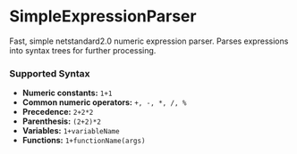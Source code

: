 # SimpleExpressionParser

Fast, simple netstandard2.0 numeric expression parser.  Parses expressions into syntax trees for further processing.  

### Supported Syntax

- **Numeric constants:** `1+1`
- **Common numeric operators:** `+, -, *, /, %`
- **Precedence:** `2+2*2`
- **Parenthesis:** `(2+2)*2`
- **Variables:** `1+variableName`
- **Functions:** `1+functionName(args)`
